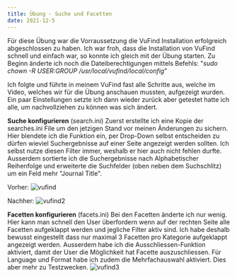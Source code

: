 ```yaml
---
title: Übung - Suche und Facetten
date: 2021-12-5
---
```


Für diese Übung war die Vorraussetzung die VuFind Installation erfolgreich abgeschlossen zu haben.
Ich war froh, dass die Installation von VuFind schnell und einfach war, so konnte ich gleich mit der Übung starten. Zu Beginn änderte ich noch die Dateiberechtigungen mittels Befehls: "*sudo chown -R $USER:$GROUP /usr/local/vufind/local/config*"

Ich folgte und führte in meinem VuFind fast alle Schritte aus, welche im Video, welches wir für die Übung anschauen mussten, aufgezeigt wurden. Ein paar Einstellungen setzte ich dann wieder zurück aber getestet hatte ich alle, um nachvollziehen zu können was sich ändert. 

**Suche konfigurieren** (search.ini) 
Zuerst erstellte ich  eine Kopie der searches.ini File um den jetzigen Stand vor meinen Änderungen zu sichern.
Hier blendete ich die Funktion ein, per Drop-Down selbst entscheiden zu dürfen wieviel Suchergebnisse auf einer Seite angezeigt werden sollten. Ich selbst nutze diesen Filter immer, weshalb er hier auch nicht fehlen durfte. Ausserdem sortierte ich die Suchergebnisse nach Alphabetischer Reihenfolge und erweiterte die Suchfelder (oben neben dem Suchschlitz) um ein Feld mehr "Journal Title".

Vorher: ![vufind](https://user-images.githubusercontent.com/85638168/147689397-aaa62d39-86a9-4199-8969-9841f7051831.png)

Nachher: ![vufind2](https://user-images.githubusercontent.com/85638168/147698384-4a24186f-9298-4738-a1ec-3d47b9247aa1.png)


**Facetten konfigurieren** (facets.ini)
Bei den Facetten änderte ich nur wenig. Hier kann man schnell den User überfordern wenn auf der rechten Seite alle Facetten aufgeklappt werden und jegliche Filter aktiv sind. Ich habe deshalb  bewusst eingestellt dass nur maximal 3 Facetten pro Kategorie aufgeklappt angezeigt werden. Ausserdem habe ich die Ausschliessen-Funktion aktiviert, damit der User die Möglichkeit hat Facette auszuschliessen. Für Language und Format habe ich zudem die Mehrfachauswahl aktiviert. Dies aber mehr zu Testzwecken.
![vufind3](https://user-images.githubusercontent.com/85638168/147699942-c982e97f-d455-41a2-889d-853bb1a7ed18.png)
